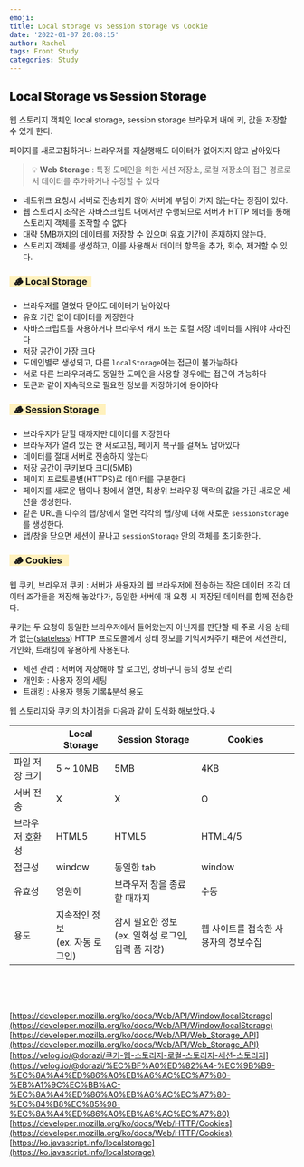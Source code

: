 ```yaml
---
emoji:
title: Local storage vs Session storage vs Cookie
date: '2022-01-07 20:08:15'
author: Rachel
tags: Front Study
categories: Study
---
```


## <span style="font-weight: 900;">Local Storage vs Session Storage</span>

웹 스토리지 객체인 local storage, session storage 브라우저 내에 키, 값을 저장할 수 있게 한다.

페이지를 새로고침하거나 브라우저를 재실행해도 데이터가 없어지지 않고 남아있다

> 💡 **Web Storage**
> : 특정 도메인을 위한 세션 저장소, 로컬 저장소의 접근 경로로서 데이터를 추가하거나 수정할 수 있다

- 네트워크 요청시 서버로 전송되지 않아 서버에 부담이 가지 않는다는 장점이 있다.
- 웹 스토리지 조작은 자바스크립트 내에서만 수행되므로 서버가 HTTP 헤더를 통해 스토리지 객체를
  조작할 수 없다
- 대략 5MB까지의 데이터를 저장할 수 있으며 유효 기간이 존재하지 않는다.
- 스토리지 객체를 생성하고, 이를 사용해서 데이터 항목을 추가, 회수, 제거할 수 있다.

### <span style="background-color: #FFF1BD">**&nbsp;&nbsp;🪵 Local Storage&nbsp;&nbsp;**</span>

- 브라우저를 열었다 닫아도 데이터가 남아있다
- 유효 기간 없이 데이터를 저장한다
- 자바스크립트를 사용하거나 브라우저 캐시 또는 로컬 저장 데이터를 지워야 사라진다
- 저장 공간이 가장 크다
- 도메인별로 생성되고, 다른 `localStorage`에는 접근이 불가능하다
- 서로 다른 브라우저라도 동일한 도메인을 사용할 경우에는 접근이 가능하다
- 토큰과 같이 지속적으로 필요한 정보를 저장하기에 용이하다

### <span style="background-color: #FFF1BD">**&nbsp;&nbsp;🪵 Session Storage &nbsp;&nbsp;**</span>

- 브라우저가 닫힐 때까지만 데이터를 저장한다
- 브라우저가 열려 있는 한 새로고침, 페이지 복구를 걸쳐도 남아있다
- 데이터를 절대 서버로 전송하지 않는다
- 저장 공간이 쿠키보다 크다(5MB)
- 페이지 프로토콜별(HTTPS)로 데이터를 구분한다
- 페이지를 새로운 탭이나 창에서 열면, 최상위 브라우징 맥락의 값을 가진 새로운 세션을 생성한다.
- 같은 URL을 다수의 탭/창에서 열면 각각의 탭/창에 대해 새로운 `sessionStorage`를 생성한다.
- 탭/창을 닫으면 세션이 끝나고 `sessionStorage` 안의 객체를 초기화한다.

### <span style="background-color: #FFF1BD">**&nbsp;&nbsp;🪵 Cookies &nbsp;&nbsp;**</span>

웹 쿠키, 브라우저 쿠키 : 서버가 사용자의 웹 브라우저에 전송하는 작은 데이터 조각
데이터 조각들을 저장해 놓았다가, 동일한 서버에 재 요청 시 저장된 데이터를 함께 전송한다.

쿠키는 두 요청이 동일한 브라우저에서 들어왔는지 아닌지를 판단할 때 주로 사용
상태가 없는([stateless](https://developer.mozilla.org/en-US/docs/Web/HTTP/Overview#HTTP_is_stateless_but_not_sessionless)) HTTP 프로토콜에서 상태 정보를 기억시켜주기 때문에 세션관리, 개인화, 트래킹에 유용하게 사용된다.

- 세션 관리 : 서버에 저장해야 할 로그인, 장바구니 등의 정보 관리
- 개인화 : 사용자 정의 세팅
- 트래킹 : 사용자 행동 기록&분석 용도

웹 스토리지와 쿠키의 차이점을 다음과 같이 도식화 해보았다.↓

|                 | Local Storage                       | Session Storage                                        | Cookies                              |
| --------------- | ----------------------------------- | ------------------------------------------------------ | ------------------------------------ |
| 파일 저장 크기  | 5 ~ 10MB                            | 5MB                                                    | 4KB                                  |
| 서버 전송       | X                                   | X                                                      | O                                    |
| 브라우저 호환성 | HTML5                               | HTML5                                                  | HTML4/5                              |
| 접근성          | window                              | 동일한 tab                                             | window                               |
| 유효성          | 영원히                              | 브라우저 창을 종료할 때까지                            | 수동                                 |
| 용도            | 지속적인 정보</br>(ex. 자동 로그인) | 잠시 필요한 정보</br>(ex. 일회성 로그인, 입력 폼 저장) | 웹 사이트를 접속한 사용자의 정보수집 |

</br>
</br>
</br>

[https://developer.mozilla.org/ko/docs/Web/API/Window/localStorage](https://developer.mozilla.org/ko/docs/Web/API/Window/localStorage)
[https://developer.mozilla.org/ko/docs/Web/API/Web_Storage_API](https://developer.mozilla.org/ko/docs/Web/API/Web_Storage_API)
[https://velog.io/@dorazi/쿠키-웹-스토리지-로컬-스토리지-세션-스토리지](https://velog.io/@dorazi/%EC%BF%A0%ED%82%A4-%EC%9B%B9-%EC%8A%A4%ED%86%A0%EB%A6%AC%EC%A7%80-%EB%A1%9C%EC%BB%AC-%EC%8A%A4%ED%86%A0%EB%A6%AC%EC%A7%80-%EC%84%B8%EC%85%98-%EC%8A%A4%ED%86%A0%EB%A6%AC%EC%A7%80)
[https://developer.mozilla.org/ko/docs/Web/HTTP/Cookies](https://developer.mozilla.org/ko/docs/Web/HTTP/Cookies)
[https://ko.javascript.info/localstorage](https://ko.javascript.info/localstorage)
